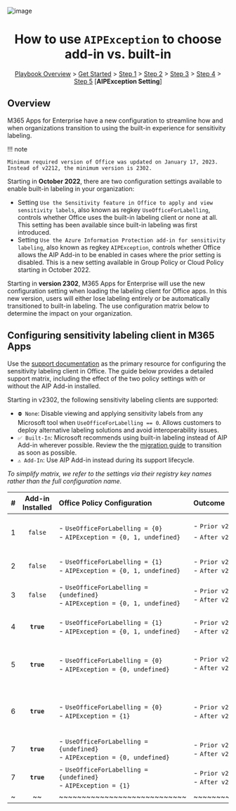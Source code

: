![image](https://user-images.githubusercontent.com/43501191/195164735-920ec45a-cd2c-41a1-9d22-6a557ca9ddc3.png)


<h1 align="center">How to use <code>AIPException</code> to choose add-in vs. built-in</h1>

<p align="center">
<a href="https://aka.ms/AIP2MIP/HowTo/GetStarted">Playbook Overview</a> > <a href="../GetStarted">Get Started</a> > <a href="../AIP2MIPStep1">Step 1</a> > <a href="../AIP2MIPStep2">Step 2</a>  > <a href="../AIP2MIPStep3">Step 3</a>  > <a href="../AIP2MIPStep4">Step 4</a> > <a href="../AIP2MIPStep5">Step 5</a> [<b>AIPException Setting</b>]
</p>

## Overview
M365 Apps for Enterprise have a new configuration to streamline how and when organizations transition to using the built-in experience for sensitivity labeling. 

!!! note

    Minimum required version of Office was updated on January 17, 2023. Instead of v2212, the minimum version is 2302.
    
Starting in **October 2022**, there are two configuration settings available to enable built-in labeling in your organization:

- Setting `Use the Sensitivity feature in Office to apply and view sensitivity labels`, also known as regkey `UseOfficeForLabelling`, controls whether Office uses the built-in labeling client or none at all. This setting has been available since built-in labeling was first introduced.
- Setting `Use the Azure Information Protection add-in for sensitivity labeling`, also known as regkey `AIPException`, controls whether Office allows the AIP Add-in to be enabled in cases where the prior setting is disabled. This is a new setting available in Group Policy or Cloud Policy starting in October 2022.

Starting in **version 2302**, M365 Apps for Enterprise will use the new configuration setting when loading the labeling client for Office apps. In this new version, users will either lose labeling entirely or be automatically transitioned to built-in labeling. The use configuration matrix below to determine the impact on your organization.

## Configuring sensitivity labeling client in M365 Apps

Use the [support documentation](https://learn.microsoft.com/en-us/microsoft-365/compliance/sensitivity-labels-aip) as the primary resource for configuring the sensitivity labeling client in Office. The guide below provides a detailed support matrix, including the effect of the two policy settings with or without the AIP Add-in installed. 


Starting in v2302, the following sensitivity labeling clients are supported:

- `⛔ None`: Disable viewing and applying sensitivity labels from any Microsoft tool when `UseOfficeForLabelling == 0`. Allows customers to deploy alternative labeling solutions and avoid interoperability issues.
- `✅ Built-In`: Microsoft recommends using built-in labeling instead of AIP Add-in wherever possible. Review the the [migration guide](GetStarted.md) to transition as soon as possible.
- `⚠️ Add-In`: Use AIP Add-in instead during its support lifecycle.

*To simplify matrix, we refer to the settings via their registry key names rather than the full configuration name.*

|   #   | Add-in Installed  | Office Policy Configuration | Outcome | Notes |
| :---: | :---: | :--- | :--- | :--- |
| 1 | `false` | - `UseOfficeForLabelling = {0}`<br>- `AIPException = {0, 1, undefined}`     | - `Prior v2302: ⛔ None`<br>- `After v2302: ⛔ None`          | *No change*. Labeling from Microsoft is fully disabled because `UseOfficeForLabelling=0`. |
| 2 | `false` | - `UseOfficeForLabelling = {1}`<br>- `AIPException = {0, 1, undefined}`     | - `Prior v2302: ✅ Built-In`<br>- `After v2302: ✅ Built-In`  | *No change*. Built-in labeling is explicitly enabled with `UseOfficeForLabelling=1`.  |
| 3 | `false` | - `UseOfficeForLabelling = {undefined}`<br>- `AIPException = {0, 1, undefined}`  | - `Prior v2302: ✅ Built-In`<br>- `After v2302: ✅ Built-In`  | *No change*. Built-in labeling is implicitly enabled because `UseOfficeForLabelling=undefined`. |
|||||| 
| 4 | **`true`** | - `UseOfficeForLabelling = {1}`<br>- `AIPException = {0, 1, undefined}`  | - `Prior v2302: ✅ Built-In`<br>- `After v2302: ✅ Built-In`  | *No change*. Built-in labeling is explicitly enabled with `UseOfficeForLabelling=1`. |
| 5 | **`true`** | - `UseOfficeForLabelling = {0}`<br>- `AIPException = {0, undefined}`     | - `Prior v2302: ⚠️ Add-In`<br>- `After v2302: ⛔ None`        | **NEW**. Labeling from Microsoft is fully disabled because `UseOfficeForLabelling=0`. To enable AIP Add-in, must set `AIPException=1`. |
| 6 | **`true`** | - `UseOfficeForLabelling = {0}`<br>- `AIPException = {1}`           | - `Prior v2302: ⚠️ Add-In`<br>- `After v2302: ⚠️ Add-In`      | **NEW**. Built-in labeling is explicitly disabled with `UseOfficeForLabelling=0` and add-in is explicitly enabled with `AIPException=1`. |
| 7 | **`true`** | - `UseOfficeForLabelling = {undefined}`<br>- `AIPException = {0, undefined}` | - `Prior v2302: ⚠️ Add-In`<br>- `After v2302: ✅ Built-In`    | **NEW**. Built-in labeling overrides add-in as the default unless `AIPException=1`. |
| 7 | **`true`** | - `UseOfficeForLabelling = {undefined}`<br>- `AIPException = {1}`       | - `Prior v2302: ⚠️ Add-In`<br>- `After v2302: ⚠️ Add-In`      | **NEW**. Add-in labeling is explicitly enabled with `AIPException=1`. |
| ~   |  ~~   | ~~~~~~~~~~~~~~~~~~~~~~~~~~~~ | ~~~~~~~~~~~~~~~~~~~~ | ~~~~~~~~~~~~	| 


